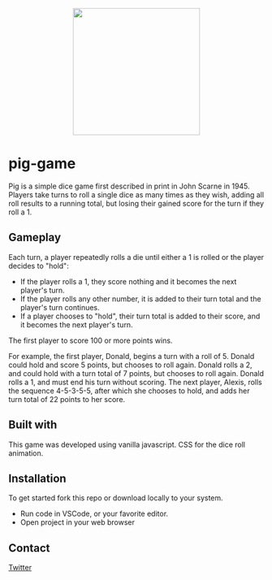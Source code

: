<p align="center">
  <img width="250" height="250" src="https://www.pngall.com/wp-content/uploads/2016/04/Dice-Free-Download-PNG.png">
</p>

# pig-game

Pig is a simple dice game first described in print in John Scarne in 1945. Players take turns to roll a single dice as many times as they wish, adding all roll results to a running total, but losing their gained score for the turn if they roll a 1.

## Gameplay

Each turn, a player repeatedly rolls a die until either a 1 is rolled or the player decides to "hold":

- If the player rolls a 1, they score nothing and it becomes the next player's turn.
- If the player rolls any other number, it is added to their turn total and the player's turn continues.
- If a player chooses to "hold", their turn total is added to their score, and it becomes the next player's turn.

The first player to score 100 or more points wins.

For example, the first player, Donald, begins a turn with a roll of 5. Donald could hold and score 5 points, but chooses to roll again. Donald rolls a 2, and could hold with a turn total of 7 points, but chooses to roll again. Donald rolls a 1, and must end his turn without scoring. The next player, Alexis, rolls the sequence 4-5-3-5-5, after which she chooses to hold, and adds her turn total of 22 points to her score.

## Built with

This game was developed using vanilla javascript. CSS for the dice roll animation.

## Installation

To get started fork this repo or download locally to your system.

- Run code in VSCode, or your favorite editor.
- Open project in your web browser

## Contact

[Twitter](https://twitter.com/bcarusofassa)
